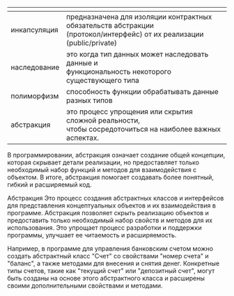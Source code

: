 <table>
<thead>
<tr>
<th></th>
<th></th>
</tr>
</thead>
<tbody>
<tr>
<td>инкапсуляция</td>
<td>предназначена для изоляции контрактных обязательств абстракции<br>(протокол/интерфейс) от их реализации (public/private)</td>
</tr>
<tr>
<td>наследование</td>
<td>это когда тип данных может наследовать данные и<br>функциональность некоторого существующего типа</td>
</tr>
<tr>
<td>полиморфизм</td>
<td>способность функции обрабатывать данные разных типов</td>
</tr>
<tr>
<td>абстракция</td>
<td>это процесс упрощения или скрытия сложной реальности,<br>чтобы сосредоточиться на наиболее важных аспектах.</td>
</tr>
</tbody>
</table>
<p>В программировании, абстракция означает создание общей концепции, которая скрывает детали реализации, 
но предоставляет только необходимый набор функций и методов для взаимодействия с объектом. 
В итоге, абстракция помогает создавать более понятный, гибкий и расширяемый код.</p>
<p>Абстракция
Это процесс создания абстрактных классов и интерфейсов для представления концептуальных объектов и их взаимодействия в программе. 
Абстракция позволяет скрыть реализацию объектов и предоставить только необходимый набор свойств и методов для их использования. 
Это упрощает процесс разработки и поддержки программы, улучшает ее читаемость и расширяемость.</p>
<p>Например, в программе для управления банковским счетом можно создать абстрактный класс "Счет" со свойствами "номер счета" и "баланс", 
а также методами для внесения и снятия денег. 
Конкретные типы счетов, такие как "текущий счет" или "депозитный счет", могут быть созданы на основе этого абстрактного класса 
и расширены своими дополнительными свойствами и методами.</p>